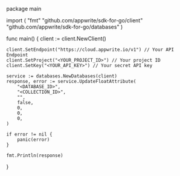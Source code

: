 package main

import (
    "fmt"
    "github.com/appwrite/sdk-for-go/client"
    "github.com/appwrite/sdk-for-go/databases"
)

func main() {
    client := client.NewClient()

    client.SetEndpoint("https://cloud.appwrite.io/v1") // Your API Endpoint
    client.SetProject("<YOUR_PROJECT_ID>") // Your project ID
    client.SetKey("<YOUR_API_KEY>") // Your secret API key

    service := databases.NewDatabases(client)
    response, error := service.UpdateFloatAttribute(
        "<DATABASE_ID>",
        "<COLLECTION_ID>",
        "",
        false,
        0,
        0,
        0,
    )

    if error != nil {
        panic(error)
    }

    fmt.Println(response)
}
